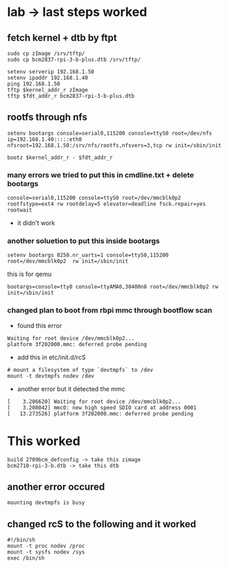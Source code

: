 # lab -> last steps worked 

## fetch kernel + dtb by ftpt 
```
sudo cp zImage /srv/tftp/
sudo cp bcm2837-rpi-3-b-plus.dtb /srv/tftp/
```
```
setenv serverip 192.168.1.50 
setenv ipaddr 192.168.1.40
ping 192.168.1.50 
tftp $kernel_addr_r zImage 
tftp $fdt_addr_r bcm2837-rpi-3-b-plus.dtb
```

## rootfs through nfs
```
setenv bootargs console=serial0,115200 console=ttyS0 root=/dev/nfs ip=192.168.1.40:::::eth0 nfsroot=192.168.1.50:/srv/nfs/rootfs,nfsvers=3,tcp rw init=/sbin/init

bootz $kernel_addr_r - $fdt_addr_r 
```

### many errors we tried to put this in cmdline.txt + delete bootargs
```
console=serial0,115200 console=ttyS0 root=/dev/mmcblk0p2 rootfstype=ext4 rw rootdelay=5 elevator=deadline fsck.repair=yes rootwait
```

- it didn't work 

### another soluetion to put this inside bootargs 
```
setenv bootargs 8250.nr_uarts=1 console=ttyS0,115200 root=/dev/mmcblk0p2  rw init=/sbin/init
```

this is for qemu
```
bootargs=console=tty0 console=ttyAMA0,38400n8 root=/dev/mmcblk0p2 rw init=/sbin/init
```

### changed plan to boot from rbpi mmc through bootflow scan

- found this error 
```
Waiting for root device /dev/mmcblk0p2...
platform 3f202000.mmc: deferred probe pending
```

- add this in etc/init.d/rcS
```
# mount a filesystem of type `devtmpfs` to /dev
mount -t devtmpfs nodev /dev
```
- another error but it detected the mmc 
```
[    3.206620] Waiting for root device /dev/mmcblk0p2...
[    3.208042] mmc0: new high speed SDIO card at address 0001
[   13.273526] platform 3f202000.mmc: deferred probe pending
```

# This worked 
```
build 2709bcm_defconfig -> take this zimage
bcm2710-rpi-3-b.dtb -> take this dtb
```

## another error occured
```
mounting devtmpfs is busy
```

## changed rcS to the following and it worked
```
#!/bin/sh
mount -t proc nodev /proc
mount -t sysfs nodev /sys
exec /bin/sh
```
